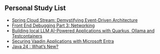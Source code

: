 ## Personal Study List
<!-- BLOG-POST-LIST:START -->
- [Spring Cloud Stream: Demystifying Event-Driven Architecture](https://foojay.io/today/spring-cloud-stream-demystifying-event-driven-architecture/)
- [Front End Debugging Part 3: Networking](https://foojay.io/today/front-end-debugging-part-3-networking/)
- [Building local LLM AI-Powered Applications with Quarkus, Ollama and Testcontainers](https://foojay.io/today/building-local-llm-ai-powered-applications-with-quarkus-ollama-and-testcontainers/)
- [Securing Vaadin Applications with Microsoft Entra](https://foojay.io/today/securing-vaadin-applications-with-microsoft-entra/)
- [Java 24 : What’s New?](https://foojay.io/today/java-24-whats-new/)
<!-- BLOG-POST-LIST:END -->  
